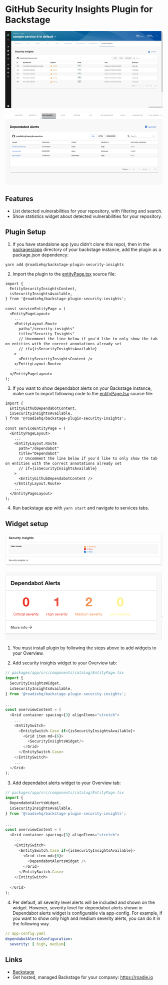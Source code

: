 # GitHub Security Insights Plugin for Backstage

![a list of security alerts](./docs/roadie-backstage-security-plugin.jpg)

![a list of dependabot alerts](./docs/roadie-backstage-dependabot-alerts.png)

## Features

- List detected vulnerabilities for your repository, with filtering and search.
- Show statistics widget about detected vulnerabilities for your repository.

## Plugin Setup

1. If you have standalone app (you didn't clone this repo), then in the [packages/app](https://github.com/backstage/backstage/blob/master/packages/app/) directory of your backstage instance, add the plugin as a package.json dependency:

```bash
yarn add @roadiehq/backstage-plugin-security-insights
```

2. Import the plugin to the [entityPage.tsx](https://github.com/backstage/backstage/blob/master/packages/app/src/components/catalog/EntityPage.tsx) source file:

```tsx
import {
  EntitySecurityInsightsContent,
  isSecurityInsightsAvailable,
} from '@roadiehq/backstage-plugin-security-insights';

const serviceEntityPage = (
  <EntityPageLayout>
    ...
    <EntityLayout.Route
      path="/security-insights"
      title="Security Insights"
      // Uncomment the line below if you'd like to only show the tab on entities with the correct annotations already set
      // if={isSecurityInsightsAvailable}
    >
      <EntitySecurityInsightsContent />
    </EntityLayout.Route>
    ...
  </EntityPageLayout>
);
```

3. If you want to show dependabot alerts on your Backstage instance, make sure to import following code to the [entityPage.tsx](https://github.com/backstage/backstage/blob/master/packages/app/src/components/catalog/EntityPage.tsx) source file:

```tsx
import {
  EntityGithubDependabotContent,
  isSecurityInsightsAvailable,
} from '@roadiehq/backstage-plugin-security-insights';

const serviceEntityPage = (
  <EntityPageLayout>
    ...
    <EntityLayout.Route
      path="/dependabot"
      title="Dependabot"
      // Uncomment the line below if you'd like to only show the tab on entities with the correct annotations already set
      // if={isSecurityInsightsAvailable}
    >
      <EntityGithubDependabotContent />
    </EntityLayout.Route>
    ...
  </EntityPageLayout>
);
```

4. Run backstage app with `yarn start` and navigate to services tabs.

## Widget setup

![security insights widget](./docs/backstage-plugin-security-widget-1.png)

![dependabot alerts widget](./docs/roadie-backstage-dependabot-widget.png)

1. You must install plugin by following the steps above to add widgets to your Overview.

2. Add security insights widget to your Overview tab:

```ts
// packages/app/src/components/catalog/EntityPage.tsx
import {
  SecurityInsightsWidget,
  isSecurityInsightsAvailable,
} from '@roadiehq/backstage-plugin-security-insights';

...
const overviewContent = (
  <Grid container spacing={3} alignItems="stretch">
    ...
    <EntitySwitch>
      <EntitySwitch.Case if={isSecurityInsightsAvailable}>
        <Grid item md={6}>
          <SecurityInsightsWidget/>
        </Grid>
      </EntitySwitch.Case>
    </EntitySwitch>
    ...
  </Grid>
);

```

3. Add dependabot alerts widget to your Overview tab:

```ts
// packages/app/src/components/catalog/EntityPage.tsx
import {
  DependabotAlertsWidget,
  isSecurityInsightsAvailable,
} from '@roadiehq/backstage-plugin-security-insights';

...
const overviewContent = (
  <Grid container spacing={3} alignItems="stretch">
    ...
    <EntitySwitch>
      <EntitySwitch.Case if={isSecurityInsightsAvailable}>
        <Grid item md={6}>
          <DependabotAlertsWidget />
        </Grid>
      </EntitySwitch.Case>
    </EntitySwitch>
    ...
  </Grid>
);

```

4. Per default, all severity level alerts will be included and shown on the widget. However, severity level for dependabot alerts shown in Dependabot alerts widget is configurable via app-config. For example, if you want to show only high and medium severity alerts, you can do it in the following way.

```yaml
// app-config.yaml
dependabotAlertsConfiguration:
  severity: [ high, medium]
```

## Links

- [Backstage](https://backstage.io)
- Get hosted, managed Backstage for your company: https://roadie.io
